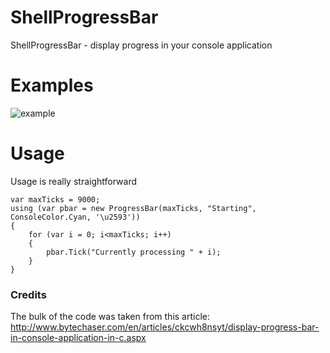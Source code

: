 ShellProgressBar
===================
ShellProgressBar - display progress in your console application

# Examples

![example](https://github.com/Mpdreamz/shellprogressbar/raw/master/doc/pbar-windows.gif)

# Usage 

Usage is really straightforward

```
var maxTicks = 9000;
using (var pbar = new ProgressBar(maxTicks, "Starting", ConsoleColor.Cyan, '\u2593'))
{
	for (var i = 0; i<maxTicks; i++)
	{
		pbar.Tick("Currently processing " + i);
	}
}
```


### Credits 

The bulk of the code was taken from this article:
http://www.bytechaser.com/en/articles/ckcwh8nsyt/display-progress-bar-in-console-application-in-c.aspx
